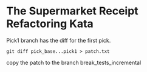 # The Supermarket Receipt Refactoring Kata

Pick1 branch has the diff for the first pick. 


	git diff pick_base...pick1 > patch.txt

copy the patch to the branch break_tests_incremental
